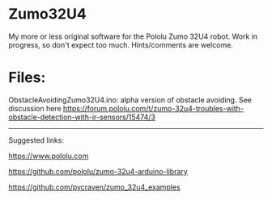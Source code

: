# Zumo32U4
My more or less original software for the Pololu Zumo 32U4 robot.
Work in progress, so don't expect too much. Hints/comments are welcome.

# Files:
ObstacleAvoidingZumo32U4.ino: alpha version of obstacle avoiding. See discussion here https://forum.pololu.com/t/zumo-32u4-troubles-with-obstacle-detection-with-ir-sensors/15474/3


___________________________________________________________
Suggested links:

https://www.pololu.com

https://github.com/pololu/zumo-32u4-arduino-library

https://github.com/pvcraven/zumo_32u4_examples

